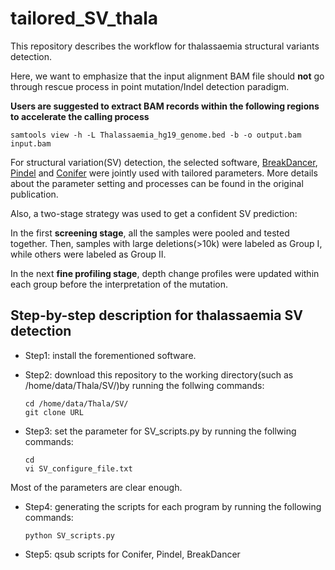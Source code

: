 # tailored_SV_thala

This repository describes the workflow for thalassaemia structural variants detection.

Here, we want to emphasize that the input alignment BAM file should **not** go through rescue process in point mutation/Indel detection paradigm.

**Users are suggested to extract BAM records within the following regions to accelerate the calling process**

    samtools view -h -L Thalassaemia_hg19_genome.bed -b -o output.bam input.bam

For structural variation(SV) detection, the selected software, [BreakDancer](https://github.com/genome/breakdancer), [Pindel](https://github.com/genome/pindel) and [Conifer](http://conifer.sourceforge.net/) were jointly used with tailored parameters. More details about the parameter setting and processes can be found in the original publication.

Also, a two-stage strategy was used to get a confident SV prediction:

In the first **screening stage**, all the samples were pooled and tested together. Then, samples with large deletions(>10k) were labeled as Group I, while others were labeled as Group II.

In the next **fine profiling stage**, depth change profiles were updated within each group before the interpretation of the mutation.

## Step-by-step description for thalassaemia SV detection

* Step1: install the forementioned software.

* Step2: download this repository to the working directory(such as /home/data/Thala/SV/)by running the follwing commands:

      cd /home/data/Thala/SV/
      git clone URL

* Step3: set the parameter for SV_scripts.py by running the follwing commands:

      cd 
      vi SV_configure_file.txt
      
Most of the parameters are clear enough.

* Step4: generating the scripts for each program by running the following commands:

      python SV_scripts.py

* Step5: qsub scripts for Conifer, Pindel, BreakDancer



